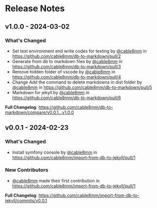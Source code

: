 # Release Notes

## v1.0.0 - 2024-03-02

### What's Changed

* Set test environment end write codes for testing by [@cable8mm](https://github.com/cable8mm) in https://github.com/cable8mm/db-to-markdown/pull/2
* Generate from db to markdown files by [@cable8mm](https://github.com/cable8mm) in https://github.com/cable8mm/db-to-markdown/pull/3
* Remove hidden folder of vscode by [@cable8mm](https://github.com/cable8mm) in https://github.com/cable8mm/db-to-markdown/pull/4
* Change Add the command to delete markdowns in dist folder by [@cable8mm](https://github.com/cable8mm) in https://github.com/cable8mm/db-to-markdown/pull/5
* Markdown for jekyll by [@cable8mm](https://github.com/cable8mm) in https://github.com/cable8mm/db-to-markdown/pull/6

**Full Changelog**: https://github.com/cable8mm/db-to-markdown/compare/v0.0.1...v1.0.0

## v0.0.1 - 2024-02-23

### What's Changed

* Install symfony console by [@cable8mm](https://github.com/cable8mm) in https://github.com/cable8mm/import-from-db-to-jekyll/pull/1

### New Contributors

* [@cable8mm](https://github.com/cable8mm) made their first contribution in https://github.com/cable8mm/import-from-db-to-jekyll/pull/1

**Full Changelog**: https://github.com/cable8mm/import-from-db-to-jekyll/commits/v0.0.1
